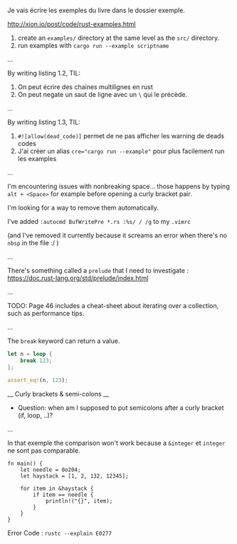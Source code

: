 Je vais écrire les exemples du livre dans le dossier exemple.

http://xion.io/post/code/rust-examples.html

1. create an `examples/` directory at the same level as the `src/` directory.
2. run examples with `cargo run --example scriptname`

...

By writing listing 1.2, TIL:
1. On peut écrire des chaines multilignes en rust 
2. On peut negate un saut de ligne avec un `\` qui le précède.

...

By writing listing 1.3, TIL:
1. `#![allow(dead_code)]` permet de ne pas afficher les warning de deads codes
2. J'ai créer un alias `cre="cargo run --example"` pour plus facilement run les examples

...

I'm encountering issues with nonbreaking space... those happens by typing `alt + <Space>` for example before opening a curly bracket pair.

I'm looking for a way to remove them automatically.

I've added `:autocmd BufWritePre *.rs :%s/ / /g` to my `.vimrc`

(and I've removed it currently because it screams an error when there's no `nbsp` in the file :/ )

...

There's something called a `prelude` that I need to investigate : https://doc.rust-lang.org/std/prelude/index.html

...

TODO: Page 46 includes a cheat-sheet about iterating over a collection, such as performance tips.

...

The `break` keyword can return a value.
```rust
let n = loop {
	break 123;
};

assert_eq!(n, 123);
```
__ Curly brackets & semi-colons __
- Question: when am I supposed to put semicolons after a curly bracket (if, loop, ..)?

...

In that exemple the comparison won't work because a `&integer` et `integer` ne sont pas comparable.
```
fn main() {
    let needle = 0o204;
    let haystack = [1, 2, 132, 12345];

    for item in &haystack {
        if item == needle {
            println!("{}", item);
        }
    }
}
```
Error Code : `rustc --explain E0277`

